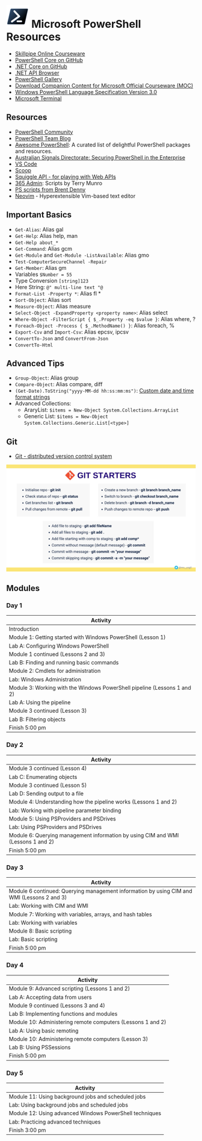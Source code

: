 # <img src="/_images/PowerShell_Core_6.0_icon.png" width="60"></img> Microsoft PowerShell Resources

* [Skillpipe Online Courseware](https://www.skillpipe.com/)
* [PowerShell Core on GitHub](https://github.com/PowerShell/PowerShell)
* [.NET Core on GitHub](https://github.com/dotnet/core)
* [.NET API Browser](https://docs.microsoft.com/en-us/dotnet/api/?view=netcore-3.1)
* [PowerShell Gallery](https://www.powershellgallery.com/)
* [Download Companion Content for Microsoft Official Courseware (MOC)](https://www.microsoft.com/en-us/learning/companion-moc.aspx)
* [Windows PowerShell Language Specification Version 3.0](https://www.microsoft.com/en-au/download/details.aspx?id=36389)
* [Microsoft Terminal](https://github.com/microsoft/terminal)

## Resources

* [PowerShell Community](https://devblogs.microsoft.com/powershell-community/)
* [PowerShell Team Blog](https://devblogs.microsoft.com/powershell/)
* [Awesome PowerShell](https://github.com/janikvonrotz/awesome-powershell): A curated list of delightful PowerShell packages and resources.
* [Australian Signals Directorate: Securing PowerShell in the Enterprise](https://www.cyber.gov.au/acsc/view-all-content/publications/securing-powershell-enterprise)
* [VS Code](https://code.visualstudio.com/)
* [Scoop](/Internet/Scoop.md)
* [Squiggle API - for playing with Web APIs](https://api.squiggle.com.au/)
* [365 Admin](https://www.365admin.com.au/2017/07/all-my-powershell-technet-downloads.html): Scripts by Terry Munro
* [PS scripts from Brent Denny](https://github.com/brentd09)
* [Neovim](https://neovim.io/) - Hyperextensible Vim-based text editor

## Important Basics

* `Get-Alias`: Alias gal
* `Get-Help`: Alias help, man
* `Get-Help about_*`
* `Get-Command`: Alias gcm
* `Get-Module` and `Get-Module -ListAvailable`: Alias gmo
* `Test-ComputerSecureChannel -Repair`
* `Get-Member`: Alias gm
* Variables `$Number = 55`
* Type Conversion `[string]123`
* Here String: `@" multi-line text "@`
* `Format-List -Property *`: Alias fl *
* `Sort-Object`: Alias sort
* `Measure-Object`: Alias measure
* `Select-Object -ExpandProperty <property name>`: Alias select
* `Where-Object -FilterScript { $_.Property -eq $value }`: Alias where, ?
* `Foreach-Object -Process { $_.MethodName() }`: Alias foreach, %
* `Export-Csv` and `Import-Csv`: Alias epcsv, ipcsv
* `ConvertTo-Json` and `ConvertFrom-Json`
* `ConvertTo-Html`

## Advanced Tips

* `Group-Object`: Alias group
* `Compare-Object`: Alias compare, diff
* `(Get-Date).ToString("yyyy-MM-dd hh:ss:mm:ms")`: [Custom date and time format strings](https://docs.microsoft.com/en-us/dotnet/standard/base-types/custom-date-and-time-format-strings)
* Advanced Collections:
  * AraryList: `$items = New-Object System.Collections.ArrayList`
  * Generic List: `$items = New-Object System.Collections.Generic.List[<type>]`

## Git

* [Git - distributed version control system](https://git-scm.com/)

![Git Cheat Sheet](/_images/git.jpeg)

## Modules

### Day 1

|Activity|
|-|
|Introduction|
|Module 1: Getting started with Windows PowerShell (Lesson 1)|
|Lab A: Configuring Windows PowerShell|
|Module 1 continued (Lessons 2 and 3)|
|Lab B: Finding and running basic commands|
|Module 2: Cmdlets for administration|
|Lab: Windows Administration|
|Module 3: Working with the Windows PowerShell pipeline (Lessons 1 and 2)|
|Lab A: Using the pipeline|
|Module 3 continued (Lesson 3)|
|Lab B: Filtering objects|
|Finish 5:00 pm|

### Day 2

|Activity|
|-|
|Module 3 continued (Lesson 4)|
|Lab C: Enumerating objects|
|Module 3 continued (Lesson 5)|
|Lab D: Sending output to a file|
|Module 4: Understanding how the pipeline works (Lessons 1 and 2)|
|Lab: Working with pipeline parameter binding|
|Module 5: Using PSProviders and PSDrives|
|Lab: Using PSProviders and PSDrives|
|Module 6: Querying management information by using CIM and WMI (Lessons 1 and 2)|
|Finish 5:00 pm|

### Day 3

|Activity|
|-|
|Module 6 continued: Querying management information by using CIM and WMI (Lessons 2 and 3)|
|Lab: Working with CIM and WMI|
|Module 7: Working with variables, arrays, and hash tables|
|Lab: Working with variables|
|Module 8: Basic scripting|
|Lab: Basic scripting|
|Finish 5:00 pm|

### Day 4

|Activity|
|-|
|Module 9: Advanced scripting (Lessons 1 and 2)|
|Lab A: Accepting data from users|
|Module 9 continued (Lessons 3 and 4)|
|Lab B: Implementing functions and modules|
|Module 10: Administering remote computers (Lessons 1 and 2)|
|Lab A: Using basic remoting|
|Module 10: Administering remote computers (Lesson 3)|
|Lab B: Using PSSessions|
|Finish 5:00 pm|

### Day 5

|Activity|
|-|
|Module 11: Using background jobs and scheduled jobs|
|Lab: Using background jobs and scheduled jobs|
|Module 12: Using advanced Windows PowerShell techniques|
|Lab: Practicing advanced techniques|
|Finish 3:00 pm|
